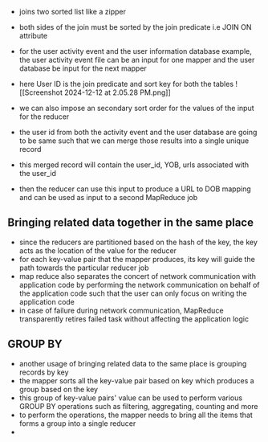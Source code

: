 - joins two sorted list like a zipper 
- both sides of the join must be sorted by the join predicate i.e JOIN ON attribute 

- for the user activity event and the user information database example, the user activity event file can be an input for one mapper and the user database be input for the next mapper 
- here User ID is the join predicate and sort key for both the tables 
![[Screenshot 2024-12-12 at 2.05.28 PM.png]]
- we can also impose an secondary sort order for the values of the input for the reducer
- the user id from both the activity event and the user database are going to be same such that we can merge those results into a single unique record 
- this merged record will contain the user_id, YOB, urls associated with the user_id 
- then the reducer can use this input to produce a URL to DOB mapping and can be used as input to a second MapReduce job 


## Bringing related data together in the same place 
- since the reducers are partitioned based on the hash of the key, the key acts as the location of the value for the reducer
- for each key-value pair that the mapper produces, its key will guide the path towards the particular reducer job 
- map reduce also separates the concert of network communication with application code by performing the network communication on behalf of the application code such that the user can only focus on writing the application code 
- in case of failure during network communication, MapReduce transparently retires failed task without affecting the application logic


## GROUP BY 
- another usage of bringing related data to the same place is grouping records by key 
- the mapper sorts all the key-value pair based on key which produces a group based on the key
- this group of key-value pairs' value can be used to perform various GROUP BY operations such as filtering, aggregating, counting and more 
- to perform the operations, the mapper needs to bring all the items that forms a group into a single reducer 
- 